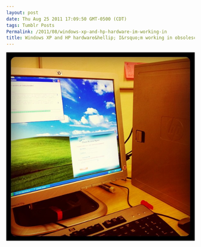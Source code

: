 ```yaml
---
layout: post
date: Thu Aug 25 2011 17:09:50 GMT-0500 (CDT)
tags: Tumblr Posts
Permalink: /2011/08/windows-xp-and-hp-hardware-im-working-in
title: Windows XP and HP hardware&hellip; I&rsquo;m working in obsolescence right now! (Taken with instagram)
---
```


![](/public/assets/tumblr/tumblr_lqi88fbBzj1qa4klho1_1280.jpg)
